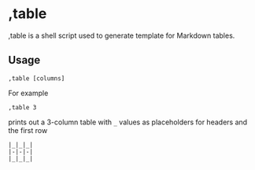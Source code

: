 # ,table

,table is a shell script used to generate template for Markdown tables.

## Usage

```shell
,table [columns]
```

For example

```shell
,table 3
```

prints out a 3-column table with `_` values as placeholders for headers and the first row

```shell
|_|_|_|
|-|-|-|
|_|_|_|
```
